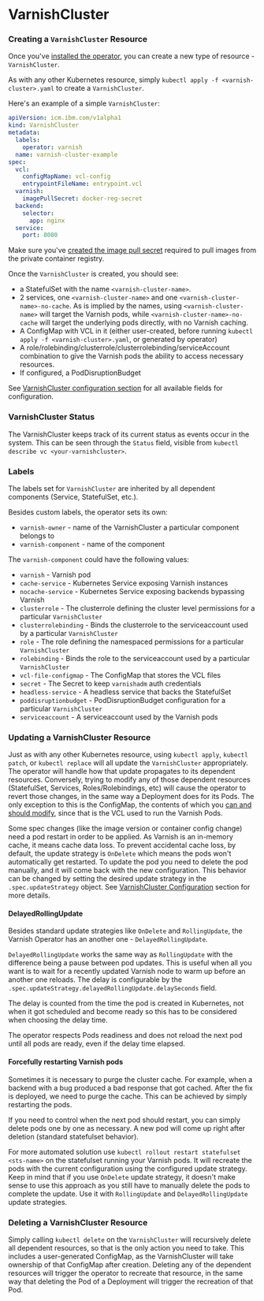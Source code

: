 # VarnishCluster

### Creating a `VarnishCluster` Resource

Once you've [installed the operator](installation.md), you can create a new type of resource - `VarnishCluster`.

As with any other Kubernetes resource, simply `kubectl apply -f <varnish-cluster>.yaml` to create a `VarnishCluster`.

Here's an example of a simple `VarnishCluster`:

```yaml
apiVersion: icm.ibm.com/v1alpha1
kind: VarnishCluster
metadata:
  labels:
    operator: varnish
  name: varnish-cluster-example
spec:
  vcl:
    configMapName: vcl-config
    entrypointFileName: entrypoint.vcl
  varnish:
    imagePullSecret: docker-reg-secret
  backend:
    selector:
      app: nginx
  service:
    port: 8080
``` 

Make sure you've [created the image pull secret](https://pages.github.ibm.com/TheWeatherCompany/icm-docs/managed-kubernetes/container-registry.html#pulling-an-image-in-kubernetes) required to pull images from the private container registry.
 
Once the `VarnishCluster` is created, you should see:

* a StatefulSet with the name `<varnish-cluster-name>`.
* 2 services, one `<varnish-cluster-name>` and one `<varnish-cluster-name>-no-cache`. As is implied by the names, using `<varnish-cluster-name>` will target the Varnish pods, while `<varnish-cluster-name>-no-cache` will target the underlying pods directly, with no Varnish caching.
* A ConfigMap with VCL in it (either user-created, before running `kubectl apply -f <varnish-cluster>.yaml`, or generated by operator)
* A role/rolebinding/clusterrole/clusterrolebinding/serviceAccount combination to give the Varnish pods the ability to access necessary resources.
* If configured, a PodDisruptionBudget

See [VarnishCluster configuration section](varnish-cluster-configuration.md) for all available fields for configuration.

### VarnishCluster Status

The VarnishCluster keeps track of its current status as events occur in the system. This can be seen through the `Status` field, visible from `kubectl describe vc <your-varnishcluster>`.

### Labels

The labels set for `VarnishCluster` are inherited by all dependent components (Service, StatefulSet, etc.).

Besides custom labels, the operator sets its own:

 * `varnish-owner` - name of the VarnishCluster a particular component belongs to
 * `varnish-component` - name of the component

The `varnish-component` could have the following values:

 * `varnish` - Varnish pod
 * `cache-service` - Kubernetes Service exposing Varnish instances
 * `nocache-service` - Kubernetes Service exposing backends bypassing Varnish
 * `clusterrole` - The clusterrole defining the cluster level permissions for a particular `VarnishCluster`
 * `clusterrolebinding` - Binds the clusterrole to the serviceaccount used by a particular `VarnishCluster`
 * `role` - The role defining the namespaced permissions for a particular `VarnishCluster`
 * `rolebinding` - Binds the role to the serviceaccount used by a particular `VarnishCluster`
 * `vcl-file-configmap` - The ConfigMap that stores the VCL files
* `secret` - The Secret to keep `varnishadm` auth credentials
 * `headless-service` - A headless service that backs the StatefulSet
 * `poddisruptionbudget` - PodDisruptionBudget configuration for a particular `VarnishCluster`
 * `serviceaccount` - A serviceaccount used by the Varnish pods

### Updating a VarnishCluster Resource

Just as with any other Kubernetes resource, using `kubectl apply`, `kubectl patch`, or `kubectl replace` will all update the `VarnishCluster` appropriately. The operator will handle how that update propagates to its dependent resources. Conversely, trying to modify any of those dependent resources (StatefulSet, Services, Roles/Rolebindings, etc) will cause the operator to revert those changes, in the same way a Deployment does for its Pods. The only exception to this is the ConfigMap, the contents of which you [can and should modify](vcl-configuration.md), since that is the VCL used to run the Varnish Pods.

Some spec changes (like the image version or container config change) need a pod restart in order to be applied. As Varnish is an in-memory cache, it means cache data loss. To prevent accidental cache loss, by default, the update strategy is `OnDelete` which means the pods won't automatically get restarted. To update the pod you need to delete the pod manually, and it will come back with the new configuration. This behavior can be changed by setting the desired update strategy in the `.spec.updateStrategy` object. See [VarnishCluster Configuration](varnish-cluster-configuration.md) section for more details.

#### DelayedRollingUpdate

Besides standard update strategies like `OnDelete` and `RollingUpdate`, the Varnish Operator has an another one - `DelayedRollingUpdate`.

`DelayedRollingUpdate` works the same way as `RollingUpdate` with the difference being a pause between pod updates. This is useful when all you want is to wait for a recently updated Varnish node to warm up before an another one reloads. The delay is configurable by the `.spec.updateStrategy.delayedRollingUpdate.delaySeconds` field. 

The delay is counted from the time the pod is created in Kubernetes, not when it got scheduled and become ready so this has to be considered when choosing the delay time.

The operator respects Pods readiness and does not reload the next pod until all pods are ready, even if the delay time elapsed. 

#### Forcefully restarting Varnish pods

Sometimes it is necessary to purge the cluster cache. For example, when a backend with a bug produced a bad response that got cached. After the fix is deployed, we need to purge the cache. This can be achieved by simply restarting the pods. 

If you need to control when the next pod should restart, you can simply delete pods one by one as necessary. A new pod will come up right after deletion (standard statefulset behavior).

For more automated solution use `kubectl rollout restart statefulset <sts-name>` on the statefulset running your Varnish pods. It will recreate the pods with the current configuration using the configured update strategy. Keep in mind that if you use `OnDelete` update strategy, it doesn't make sense to use this approach as you still have to manually delete the pods to complete the update. Use it with `RollingUpdate` and `DelayedRollingUpdate` update strategies.

### Deleting a VarnishCluster Resource

Simply calling `kubectl delete` on the `VarnishCluster` will recursively delete all dependent resources, so that is the only action you need to take. This includes a user-generated ConfigMap, as the VarnishCluster will take ownership of that ConfigMap after creation. Deleting any of the dependent resources will trigger the operator to recreate that resource, in the same way that deleting the Pod of a Deployment will trigger the recreation of that Pod.